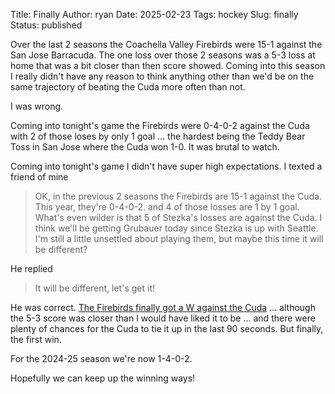 Title: Finally
Author: ryan
Date: 2025-02-23
Tags: hockey 
Slug: finally
Status: published

Over the last 2 seasons the Coachella Valley Firebirds were 15-1 against the San Jose Barracuda. The one loss over those 2 seasons was a 5-3 loss at home that was a bit closer than then score showed. Coming into this season I really didn't have any reason to think anything other than we'd be on the same trajectory of beating the Cuda more often than not. 

I was wrong.

Coming into tonight's game the Firebirds were 0-4-0-2 against the Cuda with 2 of those loses by only 1 goal ... the hardest being the Teddy Bear Toss in San Jose where the Cuda won 1-0. It was brutal to watch.

Coming into tonight's game I didn't have super high expectations. I texted a friend of mine

> OK, in the previous 2 seasons the Firebirds are 15-1 against the Cuda. This year, they're 0-4-0-2. and 4 of those losses are 1 by 1 goal. What's even wilder is that 5 of Stezka's losses are against the Cuda. I think we'll be getting Grubauer today since Stezka is up with Seattle. I'm still a little unsettled about playing them, but maybe this time it will be different?

He replied

> It will be different, let's get it!

He was correct. [The Firebirds finally got a W against the Cuda](https://theahl.com/stats/game-center/1027270) ... although the 5-3 score was closer than I would have liked it to be ...  and there were plenty of chances for the Cuda to tie it up in the last 90 seconds. But finally, the first win. 

For the 2024-25 season we're now 1-4-0-2.

Hopefully we can keep up the winning ways!
